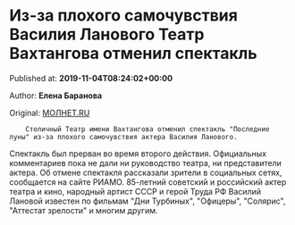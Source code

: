 
# Из-за плохого самочувствия Василия Ланового Театр Вахтангова отменил спектакль

Published at: **2019-11-04T08:24:02+00:00**

Author: **Елена Баранова**

Original: [МОЛНЕТ.RU](https://www.molnet.ru/mos/ru/culture/o_717291)


        Столичный Театр имени Вахтангова отменил спектакль "Последние луны" из-за плохого самочувствия актера Василия Ланового.
      
Спектакль был прерван во время второго действия. Официальных комментариев пока не дали ни руководство театра, ни представители актера. Об отмене спектакля рассказали зрители в социальных сетях, сообщается на сайте РИАМО.
85-летний советский и российский актер театра и кино, народный артист СССР и герой Труда РФ Василий Лановой известен по фильмам "Дни Турбиных", "Офицеры", "Солярис", "Аттестат зрелости" и многим другим.
